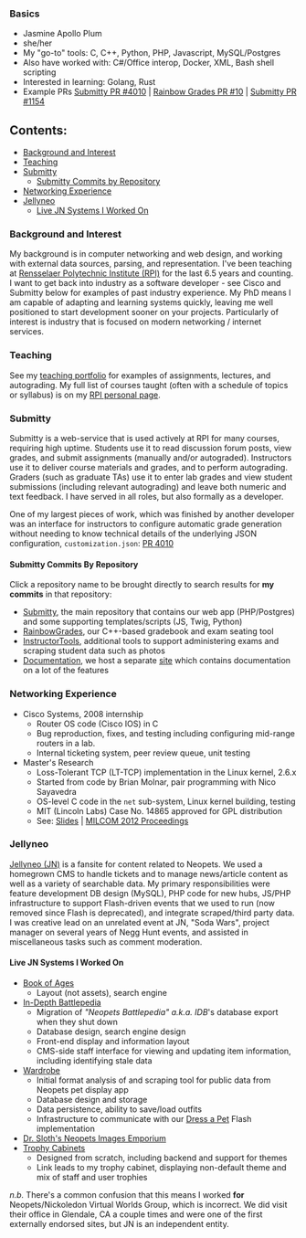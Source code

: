 ### Basics

- Jasmine Apollo Plum
- she/her
- My "go-to" tools: C, C++, Python, PHP, Javascript, MySQL/Postgres
- Also have worked with: C#/Office interop, Docker, XML, Bash shell scripting
- Interested in learning: Golang, Rust
- Example PRs [Submitty PR #4010](https://github.com/Submitty/Submitty/pull/4010) | [Rainbow Grades PR #10](https://github.com/Submitty/RainbowGrades/pull/10) | [Submitty PR #1154](https://github.com/Submitty/Submitty/pull/1154)

## Contents:
- [Background and Interest](https://github.com/holzbh#background-and-interest)
- [Teaching](https://github.com/holzbh#teaching)
- [Submitty](https://github.com/holzbh#submitty)
  - [Submitty Commits by Repository](https://github.com/holzbh#submitty-commits-by-repository)
- [Networking Experience](https://github.com/holzbh#network-experience)
- [Jellyneo](https://github.com/holzbh#jellyneo)
  - [Live JN Systems I Worked On](https://github.com/holzbh#live-jn-systems-i-worked-on)

### Background and Interest
My background is in computer networking and web design, and working with external data sources, parsing, and representation. I've been teaching at [Rensselaer Polytechnic Institute (RPI)](https://www.cs.rpi.edu/~holzbh/) for the last 6.5 years and counting. I want to get back into industry as a software developer - see Cisco and Submitty below for examples of past industry experience. My PhD means I am capable of adapting and learning systems quickly, leaving me well positioned to start development sooner on your projects. Particularly of interest is industry that is focused on modern networking / internet services.

### Teaching
See my [teaching portfolio](https://github.com/holzbh/holzbh/tree/main/teaching_portfolio) for examples of assignments, lectures, and autograding. My full list of courses taught (often with a schedule of topics or syllabus) is on my [RPI personal page](https://www.cs.rpi.edu/~holzbh/).

### Submitty
Submitty is a web-service that is used actively at RPI for many courses, requiring high uptime. Students use it to read discussion forum posts, view grades, and submit assignments (manually and/or autograded). Instructors use it to deliver course materials and grades, and to perform autograding. Graders (such as graduate TAs) use it to enter lab grades and view student submissions (including relevant autograding) and leave both numeric and text feedback. I have served in all roles, but also formally as a developer. 

One of my largest pieces of work, which was finished by another developer was an interface for instructors to configure automatic grade generation without needing to know technical details of the underlying JSON configuration, `customization.json`: [PR 4010](https://github.com/Submitty/Submitty/pull/4010)

#### Submitty Commits By Repository
Click a repository name to be brought directly to search results for __my commits__ in that repository:  
- [Submitty](https://github.com/Submitty/Submitty/commits?author=holzbh), the main repository that contains our web app (PHP/Postgres) and some supporting templates/scripts (JS, Twig, Python)
- [RainbowGrades](https://github.com/Submitty/RainbowGrades/commits?author=holzbh), our C++-based gradebook and exam seating tool
- [InstructorTools](https://github.com/Submitty/InstructorTools/pulls?q=is%3Apr+is%3Aclosed+author%3Aholzbh), additional tools to support administering exams and scraping student data such as photos
- [Documentation](https://github.com/Submitty/submitty.github.io/commits/main?author=holzbh), we host a separate [site](https://submitty.org/index/overview) which contains documentation on a lot of the features

### Networking Experience
- Cisco Systems, 2008 internship
  - Router OS code (Cisco IOS) in C
  - Bug reproduction, fixes, and testing including configuring mid-range routers in a lab.
  - Internal ticketing system, peer review queue, unit testing
- Master's Research
  - Loss-Tolerant TCP (LT-TCP) implementation in the Linux kernel, 2.6.x
  - Started from code by Brian Molnar, pair programming with Nico Sayavedra
  - OS-level C code in the `net` sub-system, Linux kernel building, testing
  - MIT (Lincoln Labs) Case No. 14865 approved for GPL distribution
  - See: [Slides](https://www.ietf.org/proceedings/88/slides/slides-88-nwcrg-4.pdf) | [MILCOM 2012 Proceedings](http://ieeexplore.ieee.org/document/6415694)

### Jellyneo
[Jellyneo (JN)](https://www.jellyneo.net/) is a fansite for content related to Neopets. We used a homegrown CMS to handle tickets and to manage news/article content as well as a variety of searchable data. My primary responsibilities were feature development DB design (MySQL), PHP code for new hubs, JS/PHP infrastructure to support Flash-driven events that we used to run (now removed since Flash is deprecated), and integrate scraped/third party data. I was creative lead on an unrelated event at JN, "Soda Wars", project manager on several years of Negg Hunt events, and assisted in miscellaneous tasks such as comment moderation.

#### Live JN Systems I Worked On
- [Book of Ages](https://bookofages.jellyneo.net/)
  - Layout (not assets), search engine
- [In-Depth Battlepedia](https://battlepedia.jellyneo.net/)
  - Migration of _"Neopets Battlepedia" a.k.a. IDB_'s database export when they shut down
  - Database design, search engine design
  - Front-end display and information layout
  - CMS-side staff interface for viewing and updating item information, including identifying stale data
- [Wardrobe](https://wardrobe.jellyneo.net/) 
  - Initial format analysis of and scraping tool for public data from Neopets pet display app
  - Database design and storage
  - Data persistence, ability to save/load outfits
  - Infrastructure to communicate with our [Dress a Pet](https://wardrobe.jellyneo.net/app/) Flash implementation
- [Dr. Sloth's Neopets Images Emporium](https://www.drsloth.com/)
- [Trophy Cabinets](https://www.jellyneo.net/?go=account_trophies&u=kataklysmos)
  - Designed from scratch, including backend and support for themes
  - Link leads to my trophy cabinet, displaying non-default theme and mix of staff and user trophies

_n.b._ There's a common confusion that this means I worked __for__ Neopets/Nickoledon Virtual Worlds Group, which is incorrect. We did visit their office in Glendale, CA a couple times and were one of the first externally endorsed sites, but JN is an independent entity.
